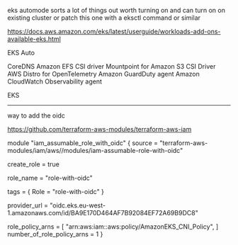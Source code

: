 eks automode sorts a lot of things out worth turning on and can turn on on existing cluster or patch this one with a eksctl  command or similar


https://docs.aws.amazon.com/eks/latest/userguide/workloads-add-ons-available-eks.html


 EKS Auto


CoreDNS
Amazon EFS CSI driver
Mountpoint for Amazon S3 CSI Driver
AWS Distro for OpenTelemetry
Amazon GuardDuty agent
Amazon CloudWatch Observability agent
 

 EKS


---

way to add the oidc

 https://github.com/terraform-aws-modules/terraform-aws-iam

 module "iam_assumable_role_with_oidc" {
  source  = "terraform-aws-modules/iam/aws//modules/iam-assumable-role-with-oidc"

  create_role = true

  role_name = "role-with-oidc"

  tags = {
    Role = "role-with-oidc"
  }

  provider_url = "oidc.eks.eu-west-1.amazonaws.com/id/BA9E170D464AF7B92084EF72A69B9DC8"

  role_policy_arns = [
    "arn:aws:iam::aws:policy/AmazonEKS_CNI_Policy",
  ]
  number_of_role_policy_arns = 1
}
